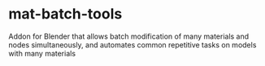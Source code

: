 # mat-batch-tools
Addon for Blender that allows batch modification of many materials and nodes simultaneously, and automates common repetitive tasks on models with many materials
